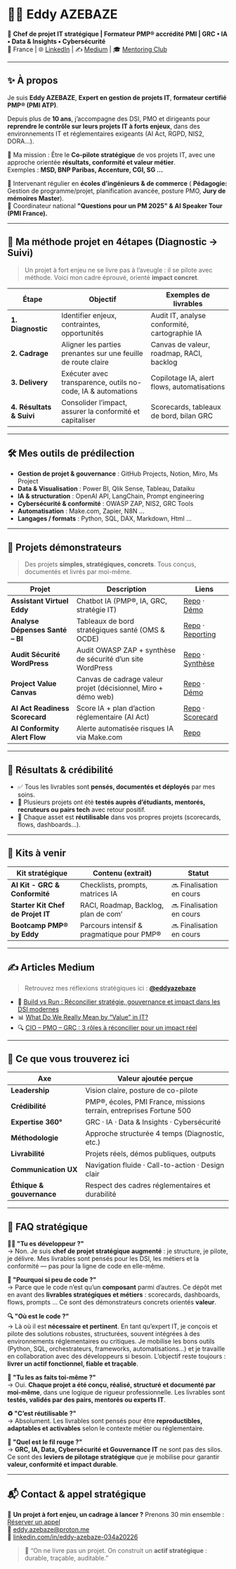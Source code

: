# 👨‍💻 Eddy AZEBAZE

🎯 **Chef de projet IT stratégique | Formateur PMP® accrédité PMI | GRC • IA • Data & Insights • Cybersécurité**  
📍 France | 🌐 [LinkedIn](https://www.linkedin.com/in/eddy-azebaze-034a20226) | ✍️ [Medium](https://medium.com/@eddyazebaze) | 🎓 [Mentoring Club](https://www.mentoring-club.com/profiles/eddy-azebaze#mentor-profile)

---

## ✨ À propos

Je suis **Eddy AZEBAZE**, **Expert en gestion de projets IT**, **formateur certifié PMP® (PMI ATP)**.

Depuis plus de **10 ans**, j’accompagne des DSI, PMO et dirigeants pour **reprendre le contrôle sur leurs projets IT à forts enjeux**, dans des environnements IT et réglementaires exigeants (AI Act, RGPD, NIS2, DORA...).

🎯 Ma mission : Être le **Co-pilote stratégique** de vos projets IT, avec une approche orientée **résultats, conformité et valeur métier**.  
Exemples : **MSD, BNP Paribas, Accenture, CGI, SG ...**

🎤 Intervenant régulier en **écoles d’ingénieurs & de commerce** ( **Pédagogie:** Gestion de programme/projet, planification avancée, posture PMO, **Jury de mémoires Master**).  
📅 Coordinateur national **"Questions pour un PM 2025" & AI Speaker Tour (PMI France).**

---

## 🧭 Ma méthode projet en 4étapes (Diagnostic → Suivi)

> Un projet à fort enjeu ne se livre pas à l’aveugle : il se pilote avec méthode. Voici mon cadre éprouvé, orienté **impact concret**.

| Étape                     | Objectif                                                               | Exemples de livrables                              |
|--------------------------|------------------------------------------------------------------------|----------------------------------------------------|
| **1. Diagnostic**         | Identifier enjeux, contraintes, opportunités                          | Audit IT, analyse conformité, cartographie IA      |
| **2. Cadrage**            | Aligner les parties prenantes sur une feuille de route claire         | Canvas de valeur, roadmap, RACI, backlog           |
| **3. Delivery**           | Exécuter avec transparence, outils no-code, IA & automations          | Copilotage IA, alert flows, automatisations        |
| **4. Résultats & Suivi**  | Consolider l’impact, assurer la conformité et capitaliser             | Scorecards, tableaux de bord, bilan GRC            |

---

## 🛠️ Mes outils de prédilection

- **Gestion de projet & gouvernance** : GitHub Projects, Notion, Miro, Ms Project  
- **Data & Visualisation** : Power BI, Qlik Sense, Tableau, Dataiku   
- **IA & structuration** : OpenAI API, LangChain, Prompt engineering  
- **Cybersécurité & conformité** : OWASP ZAP, NIS2, GRC Tools  
- **Automatisation** : Make.com, Zapier, N8N ...
- **Langages / formats** : Python, SQL, DAX, Markdown, Html ...  

---

## 📌 Projets démonstrateurs

> Des projets **simples, stratégiques, concrets**. Tous conçus, documentés et livrés par moi-même.

| Projet                          | Description                                                                 | Liens                                                                                          |
|----------------------------------|-----------------------------------------------------------------------------|--------------------------------------------------------------------------------------------------|
| **Assistant Virtuel Eddy**       | Chatbot IA (PMP®, IA, GRC, stratégie IT)                                    | [Repo](https://github.com/Eddyazebaze/portfolio-projets/tree/main/01-chatbot-assistant-eddy) · [Démo](https://cdn.botpress.cloud/webchat/v3.1/shareable.html?configUrl=https://files.bpcontent.cloud/2025/07/27/01/20250727010732-RSM5BWL1.json) |
| **Analyse Dépenses Santé – BI** | Tableaux de bord stratégiques santé (OMS & OCDE)                           | [Repo](https://github.com/Eddyazebaze/portfolio-projets/tree/main/06-analytics-sante-bi) · [Reporting](https://github.com/Eddyazebaze/portfolio-projets/tree/main/06-analytics-sante-bi/reporting) |
| **Audit Sécurité WordPress**    | Audit OWASP ZAP + synthèse de sécurité d’un site WordPress                 | [Repo](https://github.com/Eddyazebaze/portfolio-projets/tree/main/04-audit-securite-wordpress) · [Synthèse](https://github.com/Eddyazebaze/portfolio-projets/blob/main/04-audit-securite-wordpress/exports/security-summary.md) |
| **Project Value Canvas**        | Canvas de cadrage valeur projet (décisionnel, Miro + démo web)             | [Repo](https://github.com/Eddyazebaze/portfolio-projets/tree/main/05-project-value-canvas) · [Démo](https://project-value-canvas.vercel.app/) |
| **AI Act Readiness Scorecard**  | Score IA + plan d’action réglementaire (AI Act)                            | [Repo](https://github.com/Eddyazebaze/portfolio-projets/tree/main/02-ai-act-readiness-scorecard) · [Scorecard](https://ai-act-score.vercel.app) |
| **AI Conformity Alert Flow**    | Alerte automatisée risques IA via Make.com                                 | [Repo](https://github.com/Eddyazebaze/portfolio-projets/tree/main/03-ai-conformity-alert-flow) |

--- 

## 🧠 Résultats & crédibilité

- ✅ Tous les livrables sont **pensés, documentés et déployés** par mes soins.  
- 🔄 Plusieurs projets ont été **testés auprès d’étudiants, mentorés, recruteurs ou pairs tech** avec retour positif.  
- 🔗 Chaque asset est **réutilisable** dans vos propres projets (scorecards, flows, dashboards...).

---

## 🧩 Kits à venir

| Kit stratégique                  | Contenu (extrait)                               | Statut          |
|----------------------------------|--------------------------------------------------|-----------------|
| **AI Kit - GRC & Conformité**    | Checklists, prompts, matrices IA                | 🔜 Finalisation en cours |
| **Starter Kit Chef de Projet IT**| RACI, Roadmap, Backlog, plan de com’            | 🔜 Finalisation en cours |
| **Bootcamp PMP® by Eddy**        | Parcours intensif & pragmatique pour PMP®       | 🔜 Finalisation en cours |

---

## ✍️ Articles Medium

> Retrouvez mes réflexions stratégiques ici : **[@eddyazebaze](https://medium.com/@eddyazebaze)**

- 🧠 [Build vs Run : Réconcilier stratégie, gouvernance et impact dans les DSI modernes](https://medium.com/@eddyazebaze/build-vs-run-réconcilier-stratégie-gouvernance-et-impact-dans-les-dsi-modernes-9cb55740f9a4)  
- 📊 [What Do We Really Mean by “Value” in IT?](https://medium.com/@eddyazebaze/what-do-we-really-mean-by-value-in-it-321b7f04e4f4)  
- 🔍 [CIO – PMO – GRC : 3 rôles à réconcilier pour un impact réel](https://medium.com/@eddyazebaze/cio-pmo-grc-3-rôles-à-réconcilier-pour-un-impact-réel-e4d3b34a2a3b)

---

## 🎯 Ce que vous trouverez ici

| **Axe**               | **Valeur ajoutée perçue**                                      |
|-------------------|------------------------------------------------------------|
| **Leadership**        | Vision claire, posture de co-pilote                        |
| **Crédibilité**       | PMP®, écoles, PMI France, missions terrain, entreprises Fortune 500 |
| **Expertise 360°**    | GRC · IA · Data & Insights · Cybersécurité                 |
| **Méthodologie**      | Approche structurée 4 temps (Diagnostic, etc.)             |
| **Livrabilité**       | Projets réels, démos publiques, outputs                    |
| **Communication UX**  | Navigation fluide · Call-to-action · Design clair          |
| **Éthique & gouvernance** | Respect des cadres réglementaires et durabilité     |

---

## 💬 FAQ stratégique

**🧑‍💻 "Tu es développeur ?"**  
→ Non. Je suis **chef de projet stratégique augmenté** : je structure, je pilote, je délivre. Mes livrables sont pensés pour les DSI, les métiers et la conformité — pas pour la ligne de code en elle-même.

**🧩 "Pourquoi si peu de code ?"**  
→ Parce que le code n’est qu’un **composant** parmi d’autres. Ce dépôt met en avant des **livrables stratégiques et métiers** : scorecards, dashboards, flows, prompts ... Ce sont des démonstrateurs concrets orientés **valeur**.

**🔍 "Où est le code ?"**  
→ Là où il est **nécessaire et pertinent**. En tant qu’expert IT, je conçois et pilote des solutions robustes, structurées, souvent intégrées à des environnements réglementaires ou critiques. Je mobilise les bons outils (Python, SQL, orchestrateurs, frameworks, automatisations…) et je travaille en collaboration avec des développeurs si besoin. L’objectif reste toujours : **livrer un actif fonctionnel, fiable et traçable**.

**🧪 "Tu les as faits toi-même ?"**  
→ Oui. **Chaque projet a été conçu, réalisé, structuré et documenté par moi-même**, dans une logique de rigueur professionnelle. Les livrables sont **testés, validés par des pairs, mentorés ou experts IT**.

**♻️ "C’est réutilisable ?"**  
→ Absolument. Les livrables sont pensés pour être **reproductibles, adaptables et activables** selon le contexte métier ou réglementaire.

**🧠 "Quel est le fil rouge ?"**  
→ **GRC, IA, Data, Cybersécurité et Gouvernance IT** ne sont pas des silos. Ce sont des **leviers de pilotage stratégique** que je mobilise pour garantir **valeur, conformité et impact durable**.

---

## 📬 Contact & appel stratégique

📅 **Un projet à fort enjeu, un cadrage à lancer ?** Prenons 30 min ensemble : [Réserver un appel](https://calendly.com/eddy-azebaze-proton/30min)  
📧 [eddy.azebaze@proton.me](mailto:eddy.azebaze@proton.me)  
👤 [linkedin.com/in/eddy-azebaze-034a20226](https://www.linkedin.com/in/eddy-azebaze-034a20226)

> 🧠 “On ne livre pas un projet. On construit un **actif stratégique** : durable, traçable, auditable.”  
